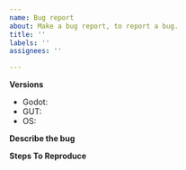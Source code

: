 ```yaml
---
name: Bug report
about: Make a bug report, to report a bug.
title: ''
labels: ''
assignees: ''

---
```


**Versions**
* Godot:  
* GUT:  
* OS:  

**Describe the bug**


**Steps To Reproduce**
